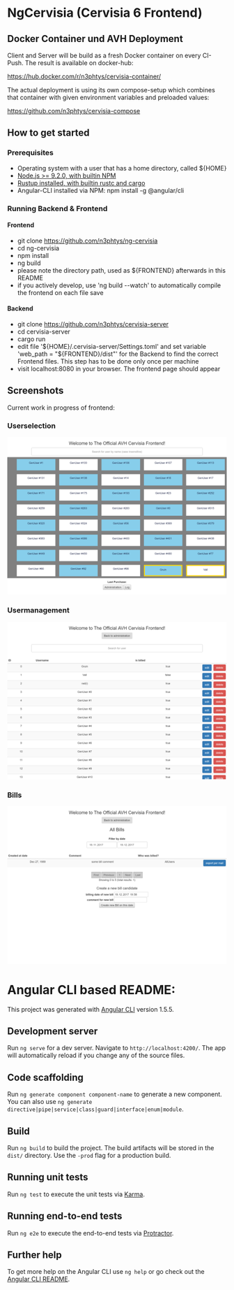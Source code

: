 # NgCervisia (Cervisia 6 Frontend)

## Docker Container und AVH Deployment

Client and Server will be build as a fresh Docker container on every CI-Push. The result is available on docker-hub: 

https://hub.docker.com/r/n3phtys/cervisia-container/


The actual deployment is using its own compose-setup which combines that container with given environment variables and preloaded values:

https://github.com/n3phtys/cervisia-compose




## How to get started 

### Prerequisites
* Operating system with a user that has a home directory, called ${HOME}
* [Node.js >= 9.2.0, with builtin NPM](https://nodejs.org/en/)
* [Rustup installed, with builtin rustc and cargo](https://www.rustup.rs/)
* Angular-CLI installed via NPM: npm install -g @angular/cli 

### Running Backend & Frontend
#### Frontend
* git clone https://github.com/n3phtys/ng-cervisia
* cd ng-cervisia
* npm install
* ng build
* please note the directory path, used as ${FRONTEND} afterwards in this README
* if you actively develop, use 'ng build --watch' to automatically compile the frontend on each file save

#### Backend
* git clone https://github.com/n3phtys/cervisia-server
* cd cervisia-server
* cargo run
* edit file '${HOME}/.cervisia-server/Settings.toml' and set variable 'web_path = "${FRONTEND}/dist"' for the Backend to find the correct Frontend files. This step has to be done only once per machine
* visit localhost:8080 in your browser. The frontend page should appear






## Screenshots

Current work in progress of frontend:

### Userselection

![Userselection Screen](https://github.com/n3phtys/ng-cervisia/blob/master/doc/cervisia6userselection.png)

### Usermanagement

![Usermanagement Screen](https://github.com/n3phtys/ng-cervisia/blob/master/doc/cervisia6usermanagement.png)

### Bills

![Billmanagement Screen](https://github.com/n3phtys/ng-cervisia/blob/master/doc/cervisia6billmanagement.png)




# Angular CLI based README:

This project was generated with [Angular CLI](https://github.com/angular/angular-cli) version 1.5.5.


## Development server

Run `ng serve` for a dev server. Navigate to `http://localhost:4200/`. The app will automatically reload if you change any of the source files.

## Code scaffolding

Run `ng generate component component-name` to generate a new component. You can also use `ng generate directive|pipe|service|class|guard|interface|enum|module`.

## Build

Run `ng build` to build the project. The build artifacts will be stored in the `dist/` directory. Use the `-prod` flag for a production build.
 
## Running unit tests

Run `ng test` to execute the unit tests via [Karma](https://karma-runner.github.io).

## Running end-to-end tests

Run `ng e2e` to execute the end-to-end tests via [Protractor](http://www.protractortest.org/).

## Further help

To get more help on the Angular CLI use `ng help` or go check out the [Angular CLI README](https://github.com/angular/angular-cli/blob/master/README.md).
